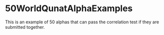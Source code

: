 # 50WorldQunatAlphaExamples
This is an example of 50 alphas that can pass the correlation test if they are submitted together. 
